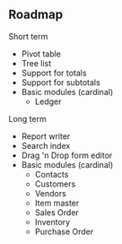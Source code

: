 Roadmap
-----------------------------------

Short term

* Pivot table
* Tree list
* Support for totals
* Support for subtotals
* Basic modules (cardinal)
  - Ledger

Long term

* Report writer
* Search index
* Drag 'n Drop form editor
* Basic modules (cardinal)
  - Contacts
  - Customers
  - Vendors
  - Item master
  - Sales Order
  - Inventory
  - Purchase Order
